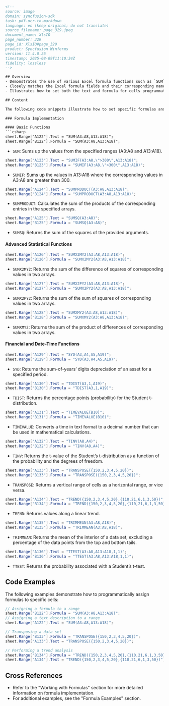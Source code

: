```html
<!-- 
source: image
domain: syncfusion-sdk
task: pdf-ocr-to-markdown
language: en (keep original; do not translate)
source_filename: page_329.jpeg
document_name: XlsIO
page_number: 329
page_id: XlsIO#page_329
product: Syncfusion Winforms
version: 11.4.0.26
timestamp: 2025-08-09T11:10:34Z
fidelity: lossless
-->

## Overview
- Demonstrates the use of various Excel formula functions such as `SUM`, `SUMIF`, `SUMPRODUCT`, and more within a worksheet.
- Closely matches the Excel formula fields and their corresponding names, ensuring accurate formula implementation.
- Illustrates how to set both the text and formula for cells programmatically.

## Content

The following code snippets illustrate how to set specific formulas and text descriptions for cells in an Excel worksheet using the XlsIO library.

### Formula Implementation

#### Basic Functions
```csharp
sheet.Range["A122"].Text = "SUM(A3:A8,A13:A18)";
sheet.Range["B122"].Formula = "SUM(A3:A8,A13:A18)";
```
- `SUM`: Sums up the values from the specified ranges (A3:A8 and A13:A18).

```csharp
sheet.Range["A123"].Text = "SUMIF(A3:A8,\">300\",A13:A18)";
sheet.Range["B123"].Formula = "SUMIF(A3:A8,\">300\",A13:A18)";
```
- `SUMIF`: Sums up the values in A13:A18 where the corresponding values in A3:A8 are greater than 300.

```csharp
sheet.Range["A124"].Text = "SUMPRODUCT(A3:A8,A13:A18)";
sheet.Range["B124"].Formula = "SUMPRODUCT(A3:A8,A13:A18)";
```
- `SUMPRODUCT`: Calculates the sum of the products of the corresponding entries in the specified arrays.

```csharp
sheet.Range["A125"].Text = "SUMSQ(A3:A8)";
sheet.Range["B125"].Formula = "SUMSQ(A3:A8)";
```
- `SUMSQ`: Returns the sum of the squares of the provided arguments.

#### Advanced Statistical Functions
```csharp
sheet.Range["A126"].Text = "SUMX2MY2(A3:A8,A13:A18)";
sheet.Range["B126"].Formula = "SUMX2MY2(A3:A8,A13:A18)";
```
- `SUMX2MY2`: Returns the sum of the difference of squares of corresponding values in two arrays.

```csharp
sheet.Range["A127"].Text = "SUMX2PY2(A3:A8,A13:A18)";
sheet.Range["B127"].Formula = "SUMX2PY2(A3:A8,A13:A18)";
```
- `SUMX2PY2`: Returns the sum of the sum of squares of corresponding values in two arrays.

```csharp
sheet.Range["A128"].Text = "SUMXMY2(A3:A8,A13:A18)";
sheet.Range["B128"].Formula = "SUMXMY2(A3:A8,A13:A18)";
```
- `SUMXMY2`: Returns the sum of the product of differences of corresponding values in two arrays.

#### Financial and Date-Time Functions
```csharp
sheet.Range["A129"].Text = "SYD(A3,A4,A5,A19)";
sheet.Range["B129"].Formula = "SYD(A3,A4,A5,A19)";
```
- `SYD`: Returns the sum-of-years’ digits depreciation of an asset for a specified period.

```csharp
sheet.Range["A130"].Text = "TDIST(A3,1,A19)";
sheet.Range["B130"].Formula = "TDIST(A3,1,A19)";
```
- `TDIST`: Returns the percentage points (probability) for the Student t-distribution.

```csharp
sheet.Range["A131"].Text = "TIMEVALUE(B10)";
sheet.Range["B131"].Formula = "TIMEVALUE(B10)";
```
- `TIMEVALUE`: Converts a time in text format to a decimal number that can be used in mathematical calculations.

```csharp
sheet.Range["A132"].Text = "TINV(A8,A4)";
sheet.Range["B132"].Formula = "TINV(A8,A4)";
```
- `TINV`: Returns the t-value of the Student’s t-distribution as a function of the probability and the degrees of freedom.

```csharp
sheet.Range["A133"].Text = "TRANSPOSE({150,2,3,4,5,20})";
sheet.Range["B133"].Formula = "TRANSPOSE({150,2,3,4,5,20})";
```
- `TRANSPOSE`: Returns a vertical range of cells as a horizontal range, or vice versa.

```csharp
sheet.Range["A134"].Text = "TREND({150,2,3,4,5,20},{110,21,6,1,3,50})";
sheet.Range["B134"].Formula = "TREND({150,2,3,4,5,20},{110,21,6,1,3,50})";
```
- `TREND`: Returns values along a linear trend.

```csharp
sheet.Range["A135"].Text = "TRIMMEAN(A3:A8,A18)";
sheet.Range["B135"].Formula = "TRIMMEAN(A3:A8,A18)";
```
- `TRIMMEAN`: Returns the mean of the interior of a data set, excluding a percentage of the data points from the top and bottom tails.

```csharp
sheet.Range["A136"].Text = "TTEST(A3:A8,A13:A18,1,1)";
sheet.Range["B136"].Formula = "TTEST(A3:A8,A13:A18,1,1)";
```
- `TTEST`: Returns the probability associated with a Student’s t-test.

## Code Examples

The following examples demonstrate how to programmatically assign formulas to specific cells:

```csharp
// Assigning a formula to a range
sheet.Range["B122"].Formula = "SUM(A3:A8,A13:A18)";
// Assigning a text description to a range
sheet.Range["A122"].Text = "SUM(A3:A8,A13:A18)";

// Transposing a data set
sheet.Range["B133"].Formula = "TRANSPOSE({150,2,3,4,5,20})";
sheet.Range["A133"].Text = "TRANSPOSE({150,2,3,4,5,20})";

// Performing a trend analysis
sheet.Range["B134"].Formula = "TREND({150,2,3,4,5,20},{110,21,6,1,3,50})";
sheet.Range["A134"].Text = "TREND({150,2,3,4,5,20},{110,21,6,1,3,50})";
```

## Cross References
- Refer to the "Working with Formulas" section for more detailed information on formula implementation.
- For additional examples, see the "Formula Examples" section.

<!-- tags: [xlsio, formulas, programming, worksheet, functions] keywords: [sum, sumif, sumproduct, sumsq, sumxmy2, sumx2my2, sumx2py2, syd, tdist, timevalue, tinv, transpose, trend, trimmean, ttest, workbook, ranges, office, spreadsheet] -->
```
